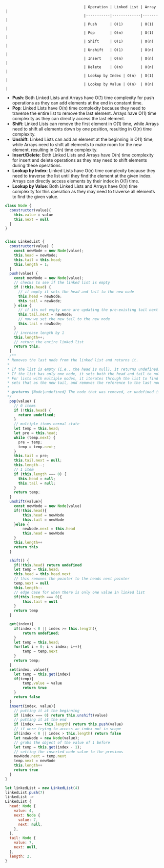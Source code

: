                                        | Operation | Linked List | Array |
                                        |-----------|-------------|-------|
                                        | Push      | O(1)        | O(1)  |
                                        | Pop       | O(n)        | O(1)  |
                                        | Shift     | O(1)        | O(n)  |
                                        | Unshift   | O(1)        | O(n)  |
                                        | Insert    | O(n)        | O(n)  |
                                        | Delete    | O(n)        | O(n)  |
                                        | Lookup by Index | O(n)  | O(1)  |
                                        | Lookup by Value | O(n)  | O(n)  |

- **Push**: Both Linked Lists and Arrays have O(1) time complexity for push operations as they can add elements at the end in constant time.
- **Pop**: Linked Lists have O(n) time complexity because they need to traverse the entire list to remove the last element. Arrays have O(1) time complexity as they can directly access the last element.
- **Shift**: Linked Lists can remove the first element in O(1) time, while Arrays need to shift all elements down by one position, resulting in O(n) time complexity.
- **Unshift**: Linked Lists can add an element at the beginning in O(1) time, while Arrays need to shift all elements to make room for the new element, resulting in O(n) time complexity.
- **Insert/Delete**: Both Linked Lists and Arrays have O(n) time complexity for insert and delete operations as they may need to shift elements during these operations.
- **Lookup by Index**: Linked Lists have O(n) time complexity because they need to traverse the list until they find the element at the given index. Arrays can directly access elements by their index in O(1) time.
- **Lookup by Value**: Both Linked Lists and Arrays have O(n) time complexity for this operation as they may need to traverse all elements to find the given value.

```js
class Node {
  constructor(value){
    this.value = value
    this.next = null
  }
}


class LinkedList {
  constructor(value) {
    const newNode = new Node(value);
    this.head = newNode;
    this.tail = this.head;
    this.length = 1;
  }
  push(value) {
    const newNode = new Node(value);
    // checks to see if the linked list is empty
    if (!this.head) {
      // if empty it sets the head and tail to the new node
      this.head = newNode;
      this.tail = newNode;
    } else {
      // if its not empty were are updating the pre-existing tail next pointer to the new node
      this.tail.next = newNode;
      // now we set the new tail to the new node
      this.tail = newNode;
    }
    // increase length by 1
    this.length++;
    // return the entire linked list
    return this;
  }
  /**
 * Removes the last node from the linked list and returns it.
 *
 * If the list is empty (i.e., the head is null), it returns undefined.
 * If the list has only one node, it sets both the head and tail to null.
 * For lists with multiple nodes, it iterates through the list to find the second to last node,
 * sets that as the new tail, and removes the reference to the last node.
 *
 * @returns {Node|undefined} The node that was removed, or undefined if the list was empty.
 */
  pop(value) {
    // 0 items
    if (!this.head) {
      return undefined;
    }
    // multiple items normal state
    let temp = this.head;
    let pre = this.head;
    while (temp.next) {
      pre = temp;
      temp = temp.next;
    }
    this.tail = pre;
    this.tail.next = null;
    this.length--;
    // 1 item
    if (this.length === 0) {
      this.head = null;
      this.tail = null;
    }
    return temp;
  }
  unshift(value){
    const newNode = new Node(value)
    if(!this.head){
        this.head = newNode
        this.tail = newNode
    }else {
        newNode.next = this.head
        this.head = newNode
    }
    this.length++
    return this
  }

  shift() {
    if(!this.head) return undefined
    let temp = this.head;
    this.head = this.head.next
    // this removes the pointer to the heads next pointer
    temp.next = null
    this.length--
    // edge case for when there is only one value in linked list
    if(this.length === 0){
        this.tail = null
    }
    return temp
  }

  get(index){
    if(index < 0 || index >= this.length){
        return undefined;
    }
    let temp = this.head;
    for(let i = 0; i < index; i++){
        temp = temp.next
    }
    return temp;
  }
  set(index, value){
    let temp = this.get(index)
    if(temp){
        temp.value = value
        return true
    }
    return false
  }
  insert(index, value){
    // putting it at the beginning
    if (index === 0) return this.unshift(value)
    // putting it at the end
    if (index === this.length) return this.push(value)
    // if were trying to access an index not in scope
    if(index < 0 || index > this.length) return false
    let newNode = new Node(value);
    // grabs the object of the value of 1 before
    let temp = this.get(index - 1);
    // setting the inserted node value to the previous
    newNode.next = temp.next
    temp.next = newNode
    this.length++
    return true
  }
}

let linkedList = new LinkedList(4)
linkedList.push(7)
linkedList ->
LinkedList {
  head: Node {
    value: 4,
    next: Node {
      value: 7,
      next: null,
    },
  },
  tail: Node {
    value: 7,
    next: null,
  },
  length: 2,
}
```
